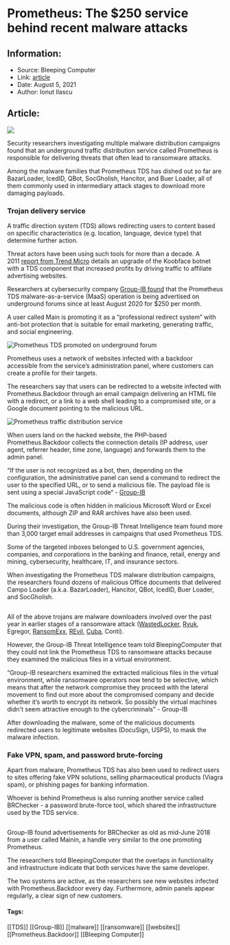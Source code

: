 # Prometheus: The $250 service behind recent malware attacks
### 

## Information:
+ Source: Bleeping Computer
+ Link: [article](https://www.bleepingcomputer.com/news/security/prometheus-the-250-service-behind-recent-malware-attacks/)
+ Date: August 5, 2021
+ Author: Ionut Ilascu


## Article:
![](https://www.bleepstatic.com/content/hl-images/2021/04/16/malware-phishing-header.jpg)


Security researchers investigating multiple malware distribution campaigns found that an underground traffic distribution service called Prometheus is responsible for delivering threats that often lead to ransomware attacks.


Among the malware families that Prometheus TDS has dished out so far are BazarLoader, IcedID, QBot, SocGholish, Hancitor, and Buer Loader, all of them commonly used in intermediary attack stages to download more damaging payloads.


### Trojan delivery service


A traffic direction system (TDS) allows redirecting users to content based on specific characteristics (e.g. location, language, device type) that determine further action.


Threat actors have been using such tools for more than a decade. A 2011 [report from Trend Micro](https://blog.trendmicro.com/trendlabs-security-intelligence/koobface-business-growth-secret-tds-creation/) details an upgrade of the Koobface botnet with a TDS component that increased profits by driving traffic to affiliate advertising websites.


Researchers at cybersecurity company [Group-IB found](https://blog.group-ib.com/prometheus-tds) that the Prometheus TDS malware-as-a-service (MaaS) operation is being advertised on underground forums since at least August 2020 for $250 per month.


A user called Main is promoting it as a “professional redirect system” with anti-bot protection that is suitable for email marketing, generating traffic, and social engineering.


![Prometheus TDS promoted on underground forum](https://www.bleepstatic.com/images/news/u/1100723/Botnets/PrometheusTDS-Ad_GIB.png)


Prometheus uses a network of websites infected with a backdoor accessible from the service’s administration panel, where customers can create a profile for their targets.


The researchers say that users can be redirected to a website infected with Prometheus.Backdoor through an email campaign delivering an HTML file with a redirect, or a link to a web shell leading to a compromised site, or a Google document pointing to the malicious URL.


![Prometheus traffic distribution service](https://www.bleepstatic.com/images/news/u/1100723/Botnets/PrometheusTDSDistribution.jpg)


When users land on the hacked website, the PHP-based Prometheus.Backdoor collects the connection details (IP address, user agent, referrer header, time zone, language) and forwards them to the admin panel.



“If the user is not recognized as a bot, then, depending on the configuration, the administrative panel can send a command to redirect the user to the specified URL, or to send a malicious file. The payload file is sent using a special JavaScript code“ - [Group-IB](https://blog.group-ib.com/prometheus-tds)



The malicious code is often hidden in malicious Microsoft Word or Excel documents, although ZIP and RAR archives have also been used.


During their investigation, the Group-IB Threat Intelligence team found more than 3,000 target email addresses in campaigns that used Prometheus TDS.


Some of the targeted inboxes belonged to U.S. government agencies, companies, and corporations in the banking and finance, retail, energy and mining, cybersecurity, healthcare, IT, and insurance sectors.


When investigating the Prometheus TDS malware distribution campaigns, the researchers found dozens of malicious Office documents that delivered Campo Loader (a.k.a. BazarLoader), Hancitor, QBot, IcedID, Buer Loader, and SocGholish.


![Malicious document delivered through Prometheus TDS](data:image/gif;base64,R0lGODlhAQABAAAAACH5BAEKAAEALAAAAAABAAEAAAICTAEAOw==)


All of the above trojans are malware downloaders involved over the past year in earlier stages of a ransomware attack ([WastedLocker](https://www.bleepingcomputer.com/news/security/new-wastedlocker-ransomware-distributed-via-fake-program-updates/), [Ryuk](https://www.bleepingcomputer.com/news/security/ransomware-gangs-automate-payload-delivery-with-systembc-malware/), Egregor, [RansomExx](https://www.bleepingcomputer.com/news/security/qbot-malware-is-back-replacing-icedid-in-malspam-campaigns/), [REvil](https://www.bleepingcomputer.com/news/security/fujifilm-confirms-ransomware-attack-disrupted-business-operations/), [Cuba](https://www.bleepingcomputer.com/news/security/cuba-ransomware-partners-with-hancitor-for-spam-fueled-attacks/), Conti).


However, the Group-IB Threat Intelligence team told BleepingComputer that they could not link the Prometheus TDS to ransomware attacks because they examined the malicious files in a virtual environment.



“Group-IB researchers examined the extracted malicious files in the virtual environment, while ransomware operators now tend to be selective, which means that after the network compromise they proceed with the lateral movement to find out more about the compromised company and decide whether it’s worth to encrypt its network. So possibly the virtual machines didn't seem attractive enough to the cybercriminals” - Group-IB



After downloading the malware, some of the malicious documents redirected users to legitimate websites (DocuSign, USPS), to mask the malware infection.


### Fake VPN, spam, and password brute-forcing


Apart from malware, Prometheus TDS has also been used to redirect users to sites offering fake VPN solutions, selling pharmaceutical products (Viagra spam), or phishing pages for banking information.


Whoever is behind Prometheus is also running another service called BRChecker - a password brute-force tool, which shared the infrastructure used by the TDS service.


![BRchecker password brute forcer ad on underground forum ](data:image/gif;base64,R0lGODlhAQABAAAAACH5BAEKAAEALAAAAAABAAEAAAICTAEAOw==)


Group-IB found advertisements for BRChecker as old as mid-June 2018 from a user called Mainin, a handle very similar to the one promoting Prometheus.


The researchers told BleepingComputer that the overlaps in functionality and infrastructure indicate that both services have the same developer.


The two systems are active, as the researchers see new websites infected with Prometheus.Backdoor every day. Furthermore, admin panels appear regularly, a clear sign of new customers.




#### Tags:
[[TDS]] [[Group-IB]] [[malware]] [[ransomware]] [[websites]] [[Prometheus.Backdoor]] [[Bleeping Computer]]
